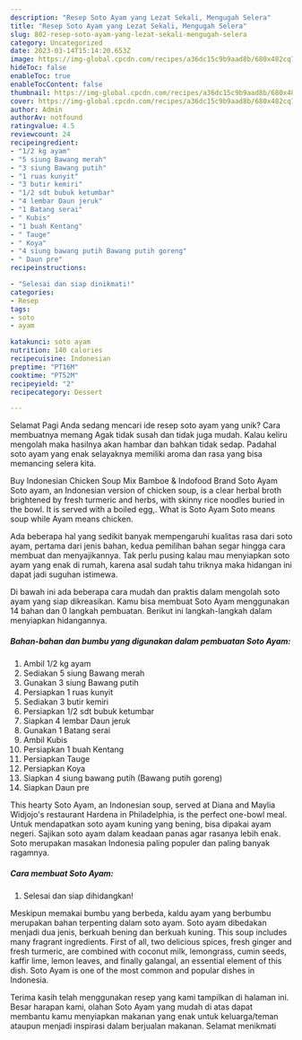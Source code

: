 ```yaml
---
description: "Resep Soto Ayam yang Lezat Sekali, Mengugah Selera"
title: "Resep Soto Ayam yang Lezat Sekali, Mengugah Selera"
slug: 802-resep-soto-ayam-yang-lezat-sekali-mengugah-selera
category: Uncategorized
date: 2023-03-14T15:14:20.653Z
image: https://img-global.cpcdn.com/recipes/a36dc15c9b9aad8b/680x482cq70/soto-ayam-foto-resep-utama.jpg
hideToc: false
enableToc: true
enableTocContent: false
thumbnail: https://img-global.cpcdn.com/recipes/a36dc15c9b9aad8b/680x482cq70/soto-ayam-foto-resep-utama.jpg
cover: https://img-global.cpcdn.com/recipes/a36dc15c9b9aad8b/680x482cq70/soto-ayam-foto-resep-utama.jpg
author: Admin
authorAv: notfound
ratingvalue: 4.5
reviewcount: 24
recipeingredient:
- "1/2 kg ayam"
- "5 siung Bawang merah"
- "3 siung Bawang putih"
- "1 ruas kunyit"
- "3 butir kemiri"
- "1/2 sdt bubuk ketumbar"
- "4 lembar Daun jeruk"
- "1 Batang serai"
- " Kubis"
- "1 buah Kentang"
- " Tauge"
- " Koya"
- "4 siung bawang putih Bawang putih goreng"
- " Daun pre"
recipeinstructions:

- "Selesai dan siap dinikmati!"
categories:
- Resep
tags:
- soto
- ayam

katakunci: soto ayam 
nutrition: 140 calories
recipecuisine: Indonesian
preptime: "PT16M"
cooktime: "PT52M"
recipeyield: "2"
recipecategory: Dessert

---
```



Selamat Pagi Anda sedang mencari ide resep soto ayam yang unik? Cara membuatnya memang Agak tidak susah dan tidak juga mudah. Kalau keliru mengolah maka hasilnya akan hambar dan bahkan tidak sedap. Padahal soto ayam yang enak selayaknya memiliki aroma dan rasa yang bisa memancing selera kita.


Buy Indonesian Chicken Soup Mix Bamboe &amp; Indofood Brand Soto Ayam Soto ayam, an Indonesian version of chicken soup, is a clear herbal broth brightened by fresh turmeric and herbs, with skinny rice noodles buried in the bowl. It is served with a boiled egg,. What is Soto Ayam Soto means soup while Ayam means chicken.

Ada beberapa hal yang sedikit banyak mempengaruhi kualitas rasa dari soto ayam, pertama dari jenis bahan, kedua pemilihan bahan segar hingga cara membuat dan menyajikannya. Tak perlu pusing kalau mau menyiapkan soto ayam yang enak di rumah, karena asal sudah tahu triknya maka hidangan ini dapat jadi suguhan istimewa.


Di bawah ini ada beberapa cara mudah dan praktis dalam mengolah soto ayam yang siap dikreasikan. Kamu bisa membuat Soto Ayam menggunakan 14 bahan dan 0 langkah pembuatan. Berikut ini langkah-langkah dalam menyiapkan hidangannya.

<!--inarticleads1-->

##### Bahan-bahan dan bumbu yang digunakan dalam pembuatan Soto Ayam:

1. Ambil 1/2 kg ayam
1. Sediakan 5 siung Bawang merah
1. Gunakan 3 siung Bawang putih
1. Persiapkan 1 ruas kunyit
1. Sediakan 3 butir kemiri
1. Persiapkan 1/2 sdt bubuk ketumbar
1. Siapkan 4 lembar Daun jeruk
1. Gunakan 1 Batang serai
1. Ambil  Kubis
1. Persiapkan 1 buah Kentang
1. Persiapkan  Tauge
1. Persiapkan  Koya
1. Siapkan 4 siung bawang putih (Bawang putih goreng)
1. Siapkan  Daun pre


This hearty Soto Ayam, an Indonesian soup, served at Diana and Maylia Widjojo&#39;s restaurant Hardena in Philadelphia, is the perfect one-bowl meal. Untuk mendapatkan soto ayam kuning yang bening, bisa dipakai ayam negeri. Sajikan soto ayam dalam keadaan panas agar rasanya lebih enak. Soto merupakan masakan Indonesia paling populer dan paling banyak ragamnya. 

<!--inarticleads2-->

##### Cara membuat Soto Ayam:


1. Selesai dan siap dihidangkan!

Meskipun memakai bumbu yang berbeda, kaldu ayam yang berbumbu merupakan bahan terpenting dalam soto ayam. Soto ayam dibedakan menjadi dua jenis, berkuah bening dan berkuah kuning. This soup includes many fragrant ingredients. First of all, two delicious spices, fresh ginger and fresh turmeric, are combined with coconut milk, lemongrass, cumin seeds, kaffir lime, lemon leaves, and finally galangal, an essential element of this dish. Soto Ayam is one of the most common and popular dishes in Indonesia. 

Terima kasih telah menggunakan resep yang kami tampilkan di halaman ini. Besar harapan kami, olahan Soto Ayam yang mudah di atas dapat membantu kamu menyiapkan makanan yang enak untuk keluarga/teman ataupun menjadi inspirasi dalam berjualan makanan. Selamat menikmati
